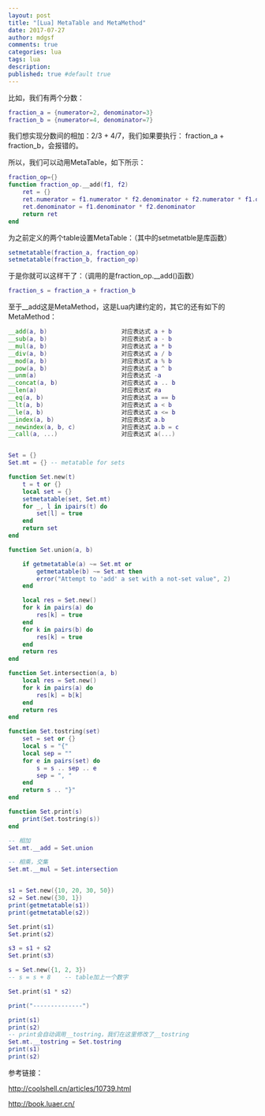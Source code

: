 ```yaml
---
layout: post
title: "[Lua] MetaTable and MetaMethod"
date: 2017-07-27
author: mdgsf
comments: true
categories: lua
tags: lua
description:
published: true #default true
---
```



比如，我们有两个分数：

```lua
fraction_a = {numerator=2, denominator=3}
fraction_b = {numerator=4, denominator=7}
```

我们想实现分数间的相加：2/3 + 4/7，我们如果要执行： fraction_a + fraction_b，会报错的。

所以，我们可以动用MetaTable，如下所示：

```lua
fraction_op={}
function fraction_op.__add(f1, f2)
    ret = {}
    ret.numerator = f1.numerator * f2.denominator + f2.numerator * f1.denominator
    ret.denominator = f1.denominator * f2.denominator
    return ret
end
```

为之前定义的两个table设置MetaTable：（其中的setmetatble是库函数）

```lua
setmetatable(fraction_a, fraction_op)
setmetatable(fraction_b, fraction_op)
```

于是你就可以这样干了：（调用的是fraction_op.__add()函数）

```lua
fraction_s = fraction_a + fraction_b
```

至于__add这是MetaMethod，这是Lua内建约定的，其它的还有如下的MetaMethod：

```lua
__add(a, b)                     对应表达式 a + b
__sub(a, b)                     对应表达式 a - b
__mul(a, b)                     对应表达式 a * b
__div(a, b)                     对应表达式 a / b
__mod(a, b)                     对应表达式 a % b
__pow(a, b)                     对应表达式 a ^ b
__unm(a)                        对应表达式 -a
__concat(a, b)                  对应表达式 a .. b
__len(a)                        对应表达式 #a
__eq(a, b)                      对应表达式 a == b
__lt(a, b)                      对应表达式 a < b
__le(a, b)                      对应表达式 a <= b
__index(a, b)                   对应表达式 a.b
__newindex(a, b, c)             对应表达式 a.b = c
__call(a, ...)                  对应表达式 a(...)
```



```lua

Set = {}
Set.mt = {} -- metatable for sets

function Set.new(t)
    t = t or {}
    local set = {}
    setmetatable(set, Set.mt)
    for _, l in ipairs(t) do 
        set[l] = true
    end
    return set
end

function Set.union(a, b)

    if getmetatable(a) ~= Set.mt or 
        getmetatable(b) ~= Set.mt then
        error("Attempt to 'add' a set with a not-set value", 2)
    end

    local res = Set.new()
    for k in pairs(a) do
        res[k] = true
    end
    for k in pairs(b) do
        res[k] = true
    end
    return res
end

function Set.intersection(a, b)
    local res = Set.new()
    for k in pairs(a) do 
        res[k] = b[k]
    end
    return res
end

function Set.tostring(set)
    set = set or {}
    local s = "{"
    local sep = ""
    for e in pairs(set) do 
        s = s .. sep .. e 
        sep = ", "
    end
    return s .. "}"
end

function Set.print(s)
    print(Set.tostring(s))
end

-- 相加
Set.mt.__add = Set.union

-- 相乘，交集
Set.mt.__mul = Set.intersection


s1 = Set.new({10, 20, 30, 50})
s2 = Set.new({30, 1})
print(getmetatable(s1))
print(getmetatable(s2))

Set.print(s1)
Set.print(s2)

s3 = s1 + s2
Set.print(s3)

s = Set.new({1, 2, 3})
-- s = s + 8    -- table加上一个数字

Set.print(s1 * s2)

print("--------------")

print(s1)
print(s2)
-- print会自动调用__tostring，我们在这里修改了__tostring
Set.mt.__tostring = Set.tostring 
print(s1)
print(s2)

```




参考链接：

<a href="http://coolshell.cn/articles/10739.html" target="_blank">http://coolshell.cn/articles/10739.html</a>

<a href="http://book.luaer.cn/" target="_blank">http://book.luaer.cn/</a>

